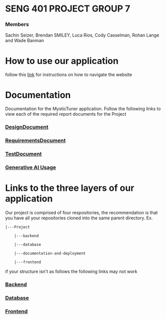 # SENG 401 PROJECT GROUP 7
### Members
Sachin Seizer, Brendan SMILEY, Luca Rios, Cody Casselman, Rohan Lange and Wade Banman

# How to use our application

follow this [link](./Documentation/Website%20Navigation/navigation.md) for instructions on how to navigate the website

# Documentation

Documentation for the MysticTuner application.  Follow the following links to view each of the required report documents for the Project

### [DesignDocument](./Documentation/Design%20Documents/Design.md)

### [RequirementsDocument](./Documentation/Requirements%20Documents/requirements.md)

### [TestDocument](./Documentation/Testing%20Documents/Testing.md)

### [Generative AI Usage](./Documentation/Generative%20AI%20Usage/generative_AI.md)

# Links to the three layers of our application

Our project is comprised of four respositories, the recommendation is that you have all your repositories cloned into the same parent directory.  Ex.

    |---Project

        |---backend

        |---database

        |---documentation-and-deployment
        
        |---frontend

if your structure isn't as follows the following links may not work

### [Backend](../backend/README.md)

### [Database](../database/README.md)

### [Frontend](../frontend/README.md)